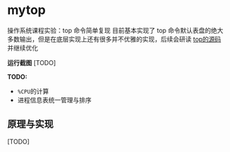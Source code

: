 # mytop

操作系统课程实验：top 命令简单复现
目前基本实现了 top 命令默认表盘的绝大多数输出，但是在底层实现上还有很多并不优雅的实现，后续会研读 [top的源码](https://gitlab.com/procps-ng/procps) 并继续优化

**运行截图**
[TODO]

**TODO:**
- `%CPU`的计算
- 进程信息表统一管理与排序

## 原理与实现
[TODO]